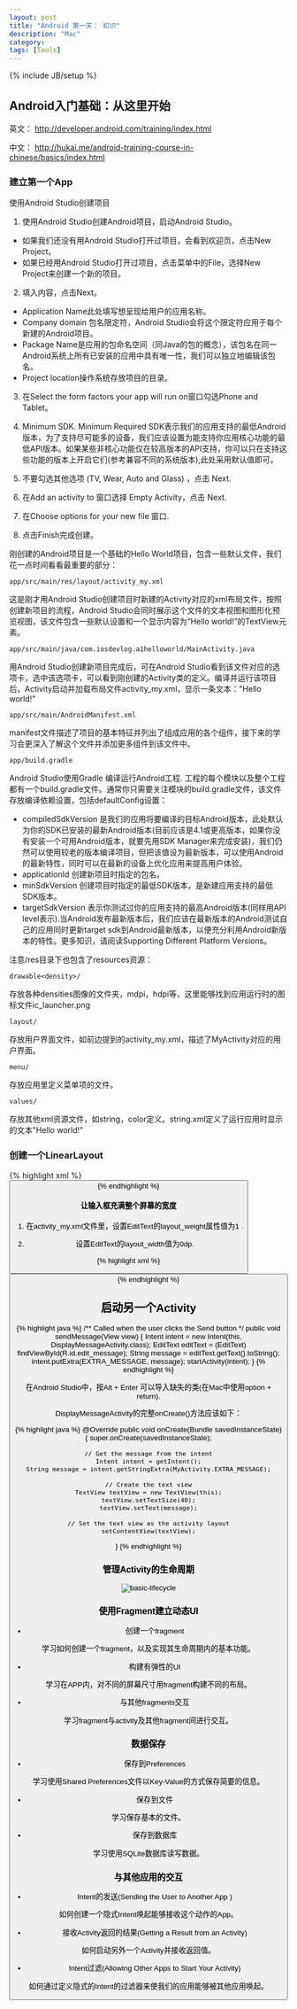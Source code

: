 ```yaml
---
layout: post
title: "Android 第一天： 初识"
description: "Mac"
category: 
tags: [Tools]
---
```

{% include JB/setup %}

## Android入门基础：从这里开始

英文： <http://developer.android.com/training/index.html>

中文： <http://hukai.me/android-training-course-in-chinese/basics/index.html>

### 建立第一个App

使用Android Studio创建项目

1. 使用Android Studio创建Android项目，启动Android Studio。

* 如果我们还没有用Android Studio打开过项目，会看到欢迎页，点击New Project。
* 如果已经用Android Studio打开过项目，点击菜单中的File，选择New Project来创建一个新的项目。

2. 填入内容，点击Next。

* Application Name此处填写想呈现给用户的应用名称。
* Company domain 包名限定符，Android Studio会将这个限定符应用于每个新建的Android项目。
* Package Name是应用的包命名空间（同Java的包的概念），该包名在同一Android系统上所有已安装的应用中具有唯一性，我们可以独立地编辑该包名。
* Project location操作系统存放项目的目录。

3. 在Select the form factors your app will run on窗口勾选Phone and Tablet。

4. Minimum SDK. Minimum Required SDK表示我们的应用支持的最低Android版本，为了支持尽可能多的设备，我们应该设置为能支持你应用核心功能的最低API版本。如果某些非核心功能仅在较高版本的API支持，你可以只在支持这些功能的版本上开启它们(参考兼容不同的系统版本),此处采用默认值即可。

5. 不要勾选其他选项 (TV, Wear, Auto and Glass) ，点击 Next.

6. 在Add an activity to 窗口选择 Empty Activity，点击 Next.

7. 在Choose options for your new file 窗口.

8. 点击Finish完成创建。

刚创建的Android项目是一个基础的Hello World项目，包含一些默认文件，我们花一点时间看看最重要的部分：

```app/src/main/res/layout/activity_my.xml```

这是刚才用Android Studio创建项目时新建的Activity对应的xml布局文件，按照创建新项目的流程，Android Studio会同时展示这个文件的文本视图和图形化预览视图，该文件包含一些默认设置和一个显示内容为“Hello world!”的TextView元素。

```app/src/main/java/com.iosdevlog.a1helloworld/MainActivity.java```

用Android Studio创建新项目完成后，可在Android Studio看到该文件对应的选项卡，选中该选项卡，可以看到刚创建的Activity类的定义。编译并运行该项目后，Activity启动并加载布局文件activity_my.xml，显示一条文本："Hello world!"

```app/src/main/AndroidManifest.xml```

manifest文件描述了项目的基本特征并列出了组成应用的各个组件，接下来的学习会更深入了解这个文件并添加更多组件到该文件中。

```app/build.gradle```

Android Studio使用Gradle 编译运行Android工程. 工程的每个模块以及整个工程都有一个build.gradle文件。通常你只需要关注模块的build.gradle文件，该文件存放编译依赖设置，包括defaultConfig设置：

* compiledSdkVersion 是我们的应用将要编译的目标Android版本，此处默认为你的SDK已安装的最新Android版本(目前应该是4.1或更高版本，如果你没有安装一个可用Android版本，就要先用SDK Manager来完成安装)，我们仍然可以使用较老的版本编译项目，但把该值设为最新版本，可以使用Android的最新特性，同时可以在最新的设备上优化应用来提高用户体验。
* applicationId 创建新项目时指定的包名。
* minSdkVersion 创建项目时指定的最低SDK版本，是新建应用支持的最低SDK版本。
* targetSdkVersion 表示你测试过你的应用支持的最高Android版本(同样用API level表示).当Android发布最新版本后，我们应该在最新版本的Android测试自己的应用同时更新target sdk到Android最新版本，以便充分利用Android新版本的特性。更多知识，请阅读Supporting Different Platform Versions。

注意/res目录下也包含了resources资源：

```drawable<density>/```

存放各种densities图像的文件夹，mdpi，hdpi等，这里能够找到应用运行时的图标文件ic_launcher.png

```layout/```

存放用户界面文件，如前边提到的activity_my.xml，描述了MyActivity对应的用户界面。

```menu/```

存放应用里定义菜单项的文件。

```values/```

存放其他xml资源文件，如string，color定义。string.xml定义了运行应用时显示的文本"Hello world!"

### 创建一个LinearLayout

{% highlight xml %}
<LinearLayout xmlns:android="http://schemas.android.com/apk/res/android"
    xmlns:tools="http://schemas.android.com/tools"
    android:layout_width="match_parent"
    android:layout_height="match_parent"
    android:orientation="horizontal" >
      <EditText android:id="@+id/edit_message"
        android:layout_width="wrap_content"
        android:layout_height="wrap_content"
        android:hint="@string/edit_message" />
      <Button
        android:layout_width="wrap_content"
        android:layout_height="wrap_content"
        android:text="@string/button_send" />
</LinearLayout>
{% endhighlight %}

#### 让输入框充满整个屏幕的宽度

1. 在activity_my.xml文件里，设置EditText的layout_weight属性值为1 .

2. 设置EditText的layout_width值为0dp.

{% highlight xml %}
<?xml version="1.0" encoding="utf-8"?>
<LinearLayout xmlns:android="http://schemas.android.com/apk/res/android"
    xmlns:tools="http://schemas.android.com/tools"
    android:layout_width="match_parent"
    android:layout_height="match_parent"
    android:orientation="horizontal">
    <EditText android:id="@+id/edit_message"
        android:layout_weight="1"
        android:layout_width="0dp"
        android:layout_height="wrap_content"
        android:hint="@string/edit_message" />
    <Button
        android:layout_width="wrap_content"
        android:layout_height="wrap_content"
        android:text="@string/button_send" />
</LinearLayout>
{% endhighlight %}

## 启动另一个Activity

{% highlight java %}
/** Called when the user clicks the Send button */
public void sendMessage(View view) {
    Intent intent = new Intent(this, DisplayMessageActivity.class);
    EditText editText = (EditText) findViewById(R.id.edit_message);
    String message = editText.getText().toString();
    intent.putExtra(EXTRA_MESSAGE, message);
    startActivity(intent);
}
{% endhighlight %}

在Android Studio中，按Alt + Enter 可以导入缺失的类(在Mac中使用option + return).

DisplayMessageActivity的完整onCreate()方法应该如下：

{% highlight java %}
@Override
public void onCreate(Bundle savedInstanceState) {
    super.onCreate(savedInstanceState);

    // Get the message from the intent
    Intent intent = getIntent();
    String message = intent.getStringExtra(MyActivity.EXTRA_MESSAGE);

    // Create the text view
    TextView textView = new TextView(this);
    textView.setTextSize(40);
    textView.setText(message);

    // Set the text view as the activity layout
    setContentView(textView);
}
{% endhighlight %}

### 管理Activity的生命周期

![basic-lifecycle](/assets/images/Android/AndroidDevLog/1/basic-lifecycle.png)

### 使用Fragment建立动态UI

* 创建一个fragment

学习如何创建一个fragment，以及实现其生命周期内的基本功能。

* 构建有弹性的UI

学习在APP内，对不同的屏幕尺寸用fragment构建不同的布局。

* 与其他fragments交互

学习fragment与activity及其他fragment间进行交互。

### 数据保存

* 保存到Preferences

学习使用Shared Preferences文件以Key-Value的方式保存简要的信息。

* 保存到文件

学习保存基本的文件。

* 保存到数据库

学习使用SQLite数据库读写数据。

### 与其他应用的交互

* Intent的发送(Sending the User to Another App )

如何创建一个隐式Intent唤起能够接收这个动作的App。

* 接收Activity返回的结果(Getting a Result from an Activity)

如何启动另外一个Activity并接收返回值。

* Intent过滤(Allowing Other Apps to Start Your Activity)

如何通过定义隐式的Intent的过滤器来使我们的应用能够被其他应用唤起。
